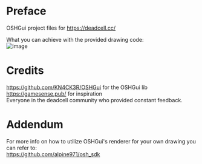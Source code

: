 # Preface
OSHGui project files for https://deadcell.cc/
  
What you can achieve with the provided drawing code:  
![image](https://i.imgur.com/93zfcLP.png)

# Credits
https://github.com/KN4CK3R/OSHGui for the OSHGui lib  
https://gamesense.pub/ for inspiration  
Everyone in the deadcell community who provided constant feedback.

# Addendum
For more info on how to utilize OSHGui's renderer for your own drawing you can refer to:   
https://github.com/alpine971/osh_sdk
